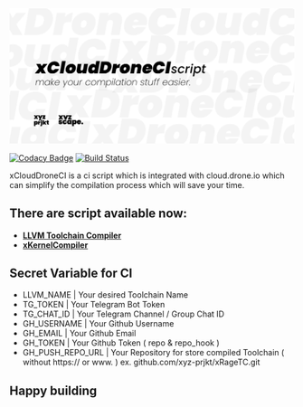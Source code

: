 <img src="https://github.com/xyz-prjkt/xyz_assets/raw/main/xCloudDroneCI_banner.png"/>

[![Codacy Badge](https://api.codacy.com/project/badge/Grade/45afc949404f440e9398bd2c8dadadff)](https://app.codacy.com/gh/xyz-prjkt/xCloudDroneCI?utm_source=github.com&utm_medium=referral&utm_content=xyz-prjkt/xCloudDroneCI&utm_campaign=Badge_Grade_Settings) [![Build Status](https://cloud.drone.io/api/badges/xyz-prjkt/xCloudDroneCI/status.svg?ref=refs/heads/ci_llvm-tc)](https://cloud.drone.io/xyz-prjkt/xCloudDroneCI)

xCloudDroneCI is a ci script which is integrated with cloud.drone.io which can simplify the compilation process which will save your time.

## There are script available now:
* [**LLVM Toolchain Compiler**](https://github.com/xyz-prjkt/xCloudDroneCI/tree/ci_llvm-tc)
* [**xKernelCompiler**](https://github.com/xyz-prjkt/xCloudDroneCI/tree/ci_xkernel-compiler)

## Secret Variable for CI
* LLVM_NAME | Your desired Toolchain Name
* TG_TOKEN | Your Telegram Bot Token
* TG_CHAT_ID | Your Telegram Channel / Group Chat ID
* GH_USERNAME | Your Github Username
* GH_EMAIL | Your Github Email
* GH_TOKEN | Your Github Token ( repo & repo_hook )
* GH_PUSH_REPO_URL | Your Repository for store compiled Toolchain ( without https:// or www. ) ex. github.com/xyz-prjkt/xRageTC.git

## Happy building
